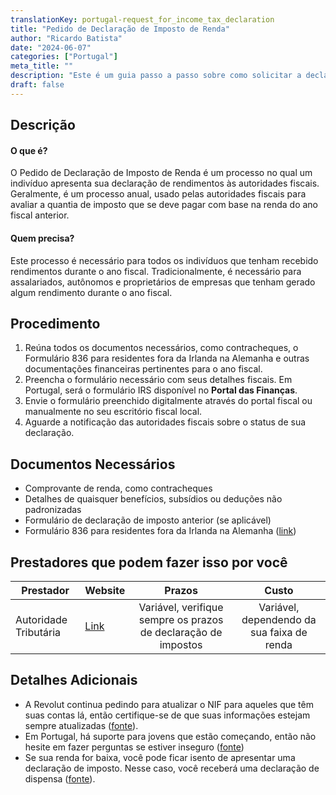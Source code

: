 ```yaml
---
translationKey: portugal-request_for_income_tax_declaration
title: "Pedido de Declaração de Imposto de Renda"
author: "Ricardo Batista"
date: "2024-06-07"
categories: ["Portugal"]
meta_title: ""
description: "Este é um guia passo a passo sobre como solicitar a declaração de imposto de renda."
draft: false
---
```


## Descrição
#### O que é?
O Pedido de Declaração de Imposto de Renda é um processo no qual um indivíduo apresenta sua declaração de rendimentos às autoridades fiscais. Geralmente, é um processo anual, usado pelas autoridades fiscais para avaliar a quantia de imposto que se deve pagar com base na renda do ano fiscal anterior.

#### Quem precisa?
Este processo é necessário para todos os indivíduos que tenham recebido rendimentos durante o ano fiscal. Tradicionalmente, é necessário para assalariados, autônomos e proprietários de empresas que tenham gerado algum rendimento durante o ano fiscal.

## Procedimento
1. Reúna todos os documentos necessários, como contracheques, o Formulário 836 para residentes fora da Irlanda na Alemanha e outras documentações financeiras pertinentes para o ano fiscal.
2. Preencha o formulário necessário com seus detalhes fiscais. Em Portugal, será o formulário IRS disponível no **Portal das Finanças**.
3. Envie o formulário preenchido digitalmente através do portal fiscal ou manualmente no seu escritório fiscal local.
4. Aguarde a notificação das autoridades fiscais sobre o status de sua declaração.

## Documentos Necessários
- Comprovante de renda, como contracheques
- Detalhes de quaisquer benefícios, subsídios ou deduções não padronizadas
- Formulário de declaração de imposto anterior (se aplicável)
- Formulário 836 para residentes fora da Irlanda na Alemanha ([link](https://ibkr.info/node/23334))

## Prestadores que podem fazer isso por você

| Prestador        |     Website     |     Prazos    |       Custo      |
| --------------- | --------------- |  :-------------: | :-------------: |
| Autoridade Tributária |  [Link](https://www.portaldasfinancas.gov.pt/)       |      Variável, verifique sempre os prazos de declaração de impostos | Variável, dependendo da sua faixa de renda |

## Detalhes Adicionais
- A Revolut continua pedindo para atualizar o NIF para aqueles que têm suas contas lá, então certifique-se de que suas informações estejam sempre atualizadas ([fonte](https://www.reddit.com/r/Revolut/comments/1bgxhzc/revolut_keeps_asking_to_update_tax_id_for_a/)).
- Em Portugal, há suporte para jovens que estão começando, então não hesite em fazer perguntas se estiver inseguro ([fonte](https://www.reddit.com/r/literaciafinanceira/comments/12ae727/esclarecimento_de_d%C3%BAvidas_acerca_do_irs_jovem/))
- Se sua renda for baixa, você pode ficar isento de apresentar uma declaração de imposto. Nesse caso, você receberá uma declaração de dispensa ([fonte](https://www.reddit.com/r/literaciafinanceira/comments/14m51o9/certid%C3%A3o_de_dispensa_de_entrega_de_irs/)).